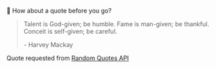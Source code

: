 📣 How about a quote before you go?

> Talent is God-given; be humble. Fame is man-given; be thankful. Conceit is self-given; be careful.
>
> <p>- Harvey Mackay</p>

Quote requested from [Random Quotes API](https://github.com/lukePeavey/quotable)
